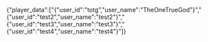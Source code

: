 {"player_data":["{\"user_id\":\"totg\",\"user_name\":\"TheOneTrueGod\"}","{\"user_id\":\"test2\",\"user_name\":\"test2\"}","{\"user_id\":\"test3\",\"user_name\":\"test3\"}","{\"user_id\":\"test4\",\"user_name\":\"test4\"}"]}